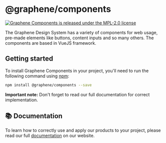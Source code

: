 # @graphene/components

[![Graphene Components is released under the MPL-2.0 license](https://img.shields.io/github/license/kevintosli/graphene?style=flat-square)](././LICENSE)

The Graphene Design System has a variety of components for web usage, pre-made elements like buttons, content inputs and so many others.
The components are based in VueJS framework.

## Getting started

To install Graphene Components in your project, you'll need to run the following command using [npm](https://www.npmjs.com/):

```bash
npm install @graphene/components --save
```

**Important note:** Don't forget to read our full documentation for correct implementation.

## :books: Documentation

To learn how to correctly use and apply our products to your project, please read our full [documentation](#) on our website.
